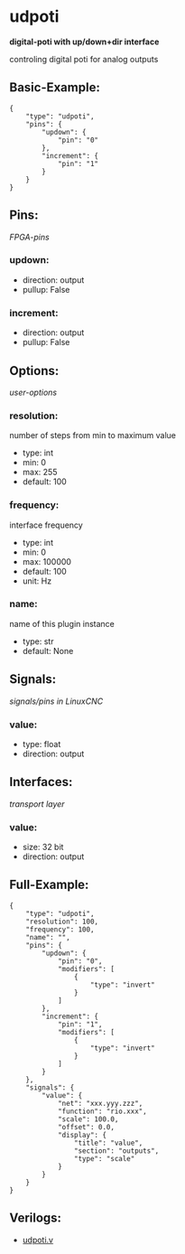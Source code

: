 # udpoti
**digital-poti with up/down+dir interface**

controling digital poti for analog outputs

## Basic-Example:
```
{
    "type": "udpoti",
    "pins": {
        "updown": {
            "pin": "0"
        },
        "increment": {
            "pin": "1"
        }
    }
}
```

## Pins:
*FPGA-pins*
### updown:

 * direction: output
 * pullup: False

### increment:

 * direction: output
 * pullup: False


## Options:
*user-options*
### resolution:
number of steps from min to maximum value

 * type: int
 * min: 0
 * max: 255
 * default: 100

### frequency:
interface frequency

 * type: int
 * min: 0
 * max: 100000
 * default: 100
 * unit: Hz

### name:
name of this plugin instance

 * type: str
 * default: None


## Signals:
*signals/pins in LinuxCNC*
### value:

 * type: float
 * direction: output


## Interfaces:
*transport layer*
### value:

 * size: 32 bit
 * direction: output


## Full-Example:
```
{
    "type": "udpoti",
    "resolution": 100,
    "frequency": 100,
    "name": "",
    "pins": {
        "updown": {
            "pin": "0",
            "modifiers": [
                {
                    "type": "invert"
                }
            ]
        },
        "increment": {
            "pin": "1",
            "modifiers": [
                {
                    "type": "invert"
                }
            ]
        }
    },
    "signals": {
        "value": {
            "net": "xxx.yyy.zzz",
            "function": "rio.xxx",
            "scale": 100.0,
            "offset": 0.0,
            "display": {
                "title": "value",
                "section": "outputs",
                "type": "scale"
            }
        }
    }
}
```

## Verilogs:
 * [udpoti.v](udpoti.v)
